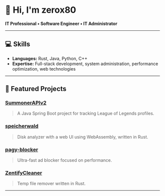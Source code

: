 # 👋 Hi, I'm zerox80

**IT Professional • Software Engineer • IT Administrator**

---

## 💻 Skills
- **Languages:** Rust, Java, Python, C++
- **Expertise:** Full-stack development, system administration, performance optimization, web technologies

---

## 🚀 Featured Projects

### [SummonerAPIv2](https://github.com/zerox80/SummonerAPIv2)
> A Java Spring Boot project for tracking League of Legends profiles.

### [speicherwald](https://github.com/zerox80/speicherwald)
> Disk analyzer with a web UI using WebAssembly, written in Rust.

### [pagy-blocker](https://github.com/zerox80/pagy-blocker)
> Ultra-fast ad blocker focused on performance.

### [ZentifyCleaner](https://github.com/zerox80/ZentifyCleaner)
> Temp file remover written in Rust.

---

<!--
Feel free to connect or explore my repositories for more!
-->
